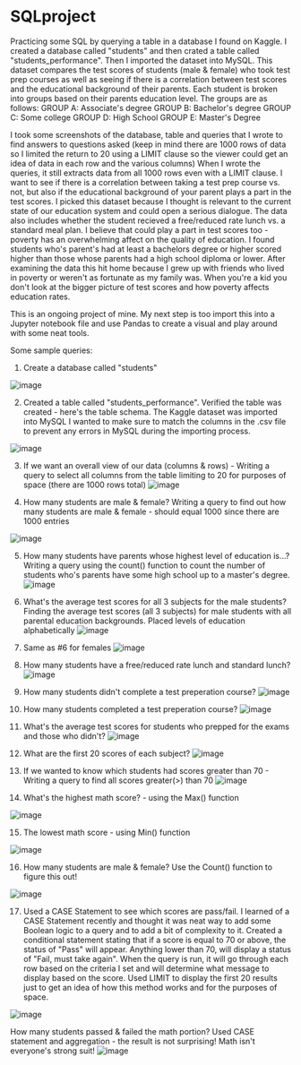 # SQLproject
Practicing some SQL by querying a table in a database I found on Kaggle. 
I created a database called "students" and then crated a table called "students_performance". Then I imported the dataset into MySQL. This dataset compares the test scores of students (male & female) who took test prep courses as well as seeing if there is a correlation between test scores and the educational background of their parents. Each student is broken into groups based on their parents education level.
The groups are as follows:
GROUP A: Associate's degree
GROUP B: Bachelor's degree
GROUP C: Some college
GROUP D: High School
GROUP E: Master's Degree

I took some screenshots of the database, table and queries that I wrote to find answers to questions asked (keep in mind there are 1000 rows of data so I limited the return to 20 using a LIMIT clause so the viewer could get an idea of data in each row and the various columns) When I wrote the queries, it still extracts data from all 1000 rows even with a LIMIT clause. I want to see if there is a correlation between taking a test prep course vs. not, but also if the educational background of your parent plays a part in the test scores. I picked this dataset because I thought is relevant to the current state of our education system and could open a serious dialogue. The data also includes whether the student recieved a free/reduced rate lunch vs. a standard meal plan. I believe that could play a part in test scores too - poverty has an overwhelming affect on the quality of education. I found students who's parent's had at least a bachelors degree or higher scored higher than those whose parents had a high school diploma or lower. After examining the data this hit home because I grew up with friends who lived in poverty or weren't as fortunate as my family was. When you're a kid you don't look at the bigger picture of test scores and how poverty affects education rates. 

This is an ongoing project of mine. My next step is too import this into a Jupyter notebook file and use Pandas to create a visual and play around with some neat tools.

Some sample queries: 

1. Create a database called "students" 

![image](https://user-images.githubusercontent.com/75811937/110142546-47582680-7da4-11eb-85ee-3579d6d48013.png)

2. Created a table called "students_performance". Verified the table was created - here's the table schema. The Kaggle dataset was imported into MySQL I wanted to make sure to match the columns in the .csv file to prevent any errors in MySQL during the importing process.

![image](https://user-images.githubusercontent.com/75811937/110142398-1f68c300-7da4-11eb-88ae-78841d3b457c.png)

3. If we want an overall view of our data (columns & rows) - Writing a query to select all columns from the table limiting to 20 for purposes of space (there are 1000 rows total)
![image](https://user-images.githubusercontent.com/75811937/110142911-a9b12700-7da4-11eb-9a15-05cd01eb507a.png)

4. How many students are male & female? Writing a query to find out how many students are male & female - should equal 1000 since there are 1000 entries

![image](https://user-images.githubusercontent.com/75811937/110144329-37d9dd00-7da6-11eb-9e6e-a431edcc6e26.png)

5. How many students have parents whose highest level of education is...?  Writing a query using the count() function to count the number of students who's parents have some high school up to a master's degree.
![image](https://user-images.githubusercontent.com/75811937/110146195-47f2bc00-7da8-11eb-8446-b8c5978e5bc4.png)

6. What's the average test scores for all 3 subjects for the male students? Finding the average test scores (all 3 subjects) for male students with all parental education backgrounds. Placed levels of education alphabetically
![image](https://user-images.githubusercontent.com/75811937/110148426-cb151180-7daa-11eb-8b8d-0602632f3f6a.png)

7. Same as #6 for females
![image](https://user-images.githubusercontent.com/75811937/110148713-29da8b00-7dab-11eb-9f3a-26baf0241799.png)

8. How many students have a free/reduced rate lunch and standard lunch?
![image](https://user-images.githubusercontent.com/75811937/110149856-88eccf80-7dac-11eb-8f5c-6b24497c340a.png)

9. How many students didn't complete a test preperation course?
![image](https://user-images.githubusercontent.com/75811937/110150797-a9695980-7dad-11eb-9ba1-c839cc4bc007.png)

10. How many students completed a test preperation course?
![image](https://user-images.githubusercontent.com/75811937/110150977-e3d2f680-7dad-11eb-8c54-313a86c7edff.png)

11. What's the average test scores for students who prepped for the exams and those who didn't? 
![image](https://user-images.githubusercontent.com/75811937/110151844-f437a100-7dae-11eb-9c45-22a9ff5f2af4.png)

12. What are the first 20 scores of each subject? 
![image](https://user-images.githubusercontent.com/75811937/110152412-b38c5780-7daf-11eb-8608-e2de394a90cf.png)

13. If we wanted to know which students had scores greater than 70 - Writing a query to find all scores greater(>) than 70
![image](https://user-images.githubusercontent.com/75811937/110152887-4dec9b00-7db0-11eb-9df9-97ebbead0c08.png)

14. What's the highest math score? - using the Max() function

![image](https://user-images.githubusercontent.com/75811937/110153370-f6026400-7db0-11eb-8fed-c6526f3ed7b4.png)

15. The lowest math score - using Min() function

![image](https://user-images.githubusercontent.com/75811937/110153470-1500f600-7db1-11eb-93f0-6ac745d33223.png)

16. How many students are male & female? Use the Count() function to figure this out! 

![image](https://user-images.githubusercontent.com/75811937/110153893-9c4e6980-7db1-11eb-842f-3fecf75138c6.png)
 
 17. Used a CASE Statement to see which scores are pass/fail. I learned of a CASE Statement recently and thought it was neat way to add some Boolean logic to a query and to add a bit of complexity to it. Created a conditional statement stating that if a score is equal to 70 or above, the status of "Pass" will appear. Anything lower than 70, will display a status of "Fail, must take again". When the query is run, it will go through each row based on the criteria I set and will determine what message to display based on the score. Used LIMIT to display the first 20 results just to get an idea of how this method works and for the purposes of space.

![image](https://user-images.githubusercontent.com/75811937/110509160-ccf31380-80cf-11eb-8e7b-08d56a1457f0.png)

How many students passed & failed the math portion? Used CASE statement and aggregation - the result is not surprising! Math isn't everyone's strong suit!
![image](https://user-images.githubusercontent.com/75811937/111691167-6a52f380-8804-11eb-864f-95a5e26058fc.png)




